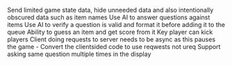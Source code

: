 Send limited game state data, hide unneeded data and also intentionally obscured data such as item names
Use AI to answer questions against items
Use AI to verify a question is valid and format it before adding it to the queue
Ability to guess an item and get score from it
Key player can kick players
Client doing requests to server needs to be async as this pauses the game - Convert the clientsided code to use reqwests not ureq
Support asking same question multiple times in the display
